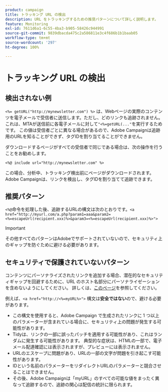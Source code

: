 ```yaml
---
product: campaign
title: トラッキング URL の検出
description: URL をトラッキングするための推奨パターンについて詳しく説明します。
feature: Monitoring
exl-id: 7611d6a1-6c55-4ba3-b905-58426c944991
source-git-commit: 9839dbacda475c2a586811e3c4f686b1b1baab05
workflow-type: tm+mt
source-wordcount: '297'
ht-degree: 100%

---
```


# トラッキング URL の検出

## 検出されない例

`<%= getURL("http://mynewsletter.com") %>` は、Webページの実際のコンテンツを電子メールで受信者に送信します。ただし、どのリンクも追跡されません。 これは、MTAが送信前に各電子メールに対して`"<%=getURL(..."`を実行するためです。 この値は受信者ごとに異なる場合があるので、Adobe Campaignは追跡用のURLを知ることができず、タグIDを割り当てることができません。

ダウンロードするページがすべての受信者で同じである場合は、次の操作を行うことをお勧めします。

`<%@ include url="http://mynewsletter.com" %>`

この場合、分析中、トラッキング検出前にページがダウンロードされます。 Adobe Campaignは、リンクを検出し、タグIDを割り当てて追跡できます。

## 推奨パターン

`<%@`命令を処理した後、追跡するURLの構文は次のとおりです。`<a href="http://myurl.com/a.php?param1=aaa&param2=<%=escapeUrl(recipient.xxx)%>&param3=<%=escapeUrl(recipient.xxx)%>">`

>[!IMPORTANT]
>
>その他すべてのパターンはAdobeでサポートされていないので、セキュリティ上のギャップを防ぐために避ける必要があります。

## セキュリティで保護されていないパターン

コンテンツにパーソナライズされたリンクを追加する場合、潜在的なセキュリティギャップを回避するために、URL のホスト名部分にパーソナライゼーションを含めないようにしてください。 詳しくは、[このページ](../../installation/using/privacy.md#url-personalization)を参照してください。

例えば、`<a href="http://<%=myURL%>">` 構文は&#x200B;**安全ではない**&#x200B;ので、避ける必要があります。

* この構文を使用すると、Adobe Campaign で生成されたリンクに 1 つ以上のパラメーターが含まれている場合に、セキュリティ上の問題が発生する可能性があります。
* Tidyは、リンクの一部に誤ったパッチを適用する可能性があり、これはランダムに発生する可能性があります。 典型的な症状は、HTMLの一部で、電子メール配達確認には表示されますが、プレビューには表示されません。
* URLのエスケープに問題があり、URLの一部の文字が問題を引き起こす可能性があります。
* IDという名前のパラメーターをリダイレクトURLのパラメーターと競合させることはできません。
* その後、Adobe Campaignは「myURL」のすべての可能な値をまったく異なって追跡するので、追跡の関心は配信の統計に限られます。
